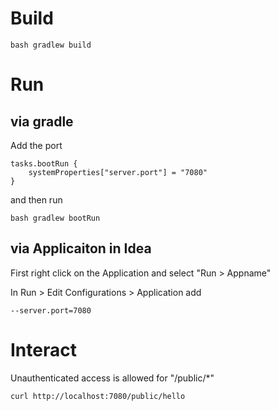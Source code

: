 # Build

``` 
bash gradlew build
```

# Run

## via gradle

Add the port

``` 
tasks.bootRun {
	systemProperties["server.port"] = "7080"
}
``` 
and then run

``` 
bash gradlew bootRun
```

## via Applicaiton in Idea

First right click on the Application and select "Run > Appname"

In Run > Edit Configurations > Application
add

``` 
--server.port=7080
```

# Interact

Unauthenticated access is allowed for "/public/*"

```
curl http://localhost:7080/public/hello
```